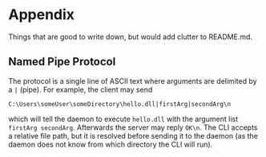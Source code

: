 # Appendix

Things that are good to write down, but would add clutter to README.md.

## Named Pipe Protocol

The protocol is a single line of ASCII text where arguments are delimited by a `|` (pipe). For example, the client may send

```
C:\Users\someUser\someDirectory\hello.dll|firstArg|secondArg\n
```

which will tell the daemon to execute `hello.dll` with the argument list `firstArg secondArg`. Afterwards the server may reply `OK\n`. The CLI accepts a relative file path, but it is resolved before sending it to the daemon (as the daemon does not know from which directory the CLI will run).
